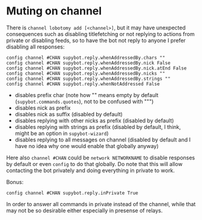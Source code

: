# Muting on channel

There is `channel lobotomy add [<channel>]`, but it may have unexpected
consequences such as disabling titlefetching or not replying to actions from
private or disabling feeds, so to have the bot not reply to anyone I prefer
disabling all responses:

```
config channel #CHAN supybot.reply.whenAddressedBy.chars ""
config channel #CHAN supybot.reply.whenAddressedBy.nick False
config channel #CHAN supybot.reply.whenAddressedBy.nick.atEnd False
config channel #CHAN supybot.reply.whenAddressedBy.nicks ""
config channel #CHAN supybot.reply.whenAddressedBy.strings ""
config channel #CHAN supybot.reply.whenNotAddressed False
```

* disables prefix char (note how "" means empty by default
  (`supybot.commands.quotes`), not to be confused with """)
* disables nick as prefix
* disables nick as suffix (disabled by default)
* disables replying with other nicks as prefix (disabled by default)
* disables replying with strings as prefix (disabled by default, I think,
  might be an option in `supybot-wizard`)
* disables replying to all messages on channel (disabled by default and I
  have no idea why one would enable that globally anyway)

Here also `channel #CHAN` could be `network NETWORKNAME` to disable
responses by default or even `config` to do that globally. Do note that this
will allow contacting the bot privately and doing everything in private to
work.

Bonus:

```
config channel #CHAN supybot.reply.inPrivate True
```

In order to answer all commands in private instead of the channel, while
that may not be so desirable either especially in presense of relays.
